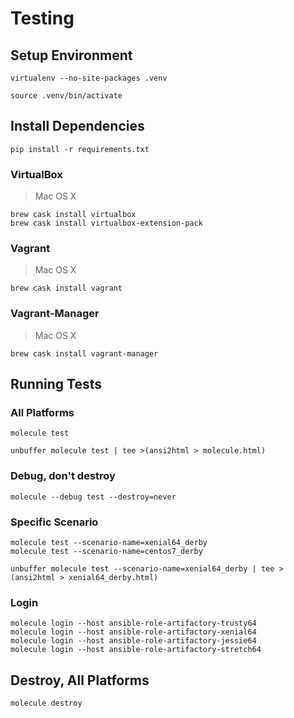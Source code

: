 
# Testing

## Setup Environment

~~~
virtualenv --no-site-packages .venv
~~~

~~~
source .venv/bin/activate
~~~

## Install Dependencies

~~~
pip install -r requirements.txt
~~~

### VirtualBox

> Mac OS X

~~~
brew cask install virtualbox
brew cask install virtualbox-extension-pack
~~~

### Vagrant

> Mac OS X

~~~
brew cask install vagrant
~~~

### Vagrant-Manager

> Mac OS X

~~~
brew cask install vagrant-manager
~~~

## Running Tests

### All Platforms

~~~
molecule test
~~~

~~~
unbuffer molecule test | tee >(ansi2html > molecule.html)
~~~

### Debug, don't destroy

~~~
molecule --debug test --destroy=never
~~~

### Specific Scenario

~~~
molecule test --scenario-name=xenial64_derby
molecule test --scenario-name=centos7_derby
~~~

~~~
unbuffer molecule test --scenario-name=xenial64_derby | tee >(ansi2html > xenial64_derby.html)
~~~

### Login

~~~
molecule login --host ansible-role-artifactory-trusty64
molecule login --host ansible-role-artifactory-xenial64
molecule login --host ansible-role-artifactory-jessie64
molecule login --host ansible-role-artifactory-stretch64
~~~

## Destroy, All Platforms

~~~
molecule destroy
~~~
